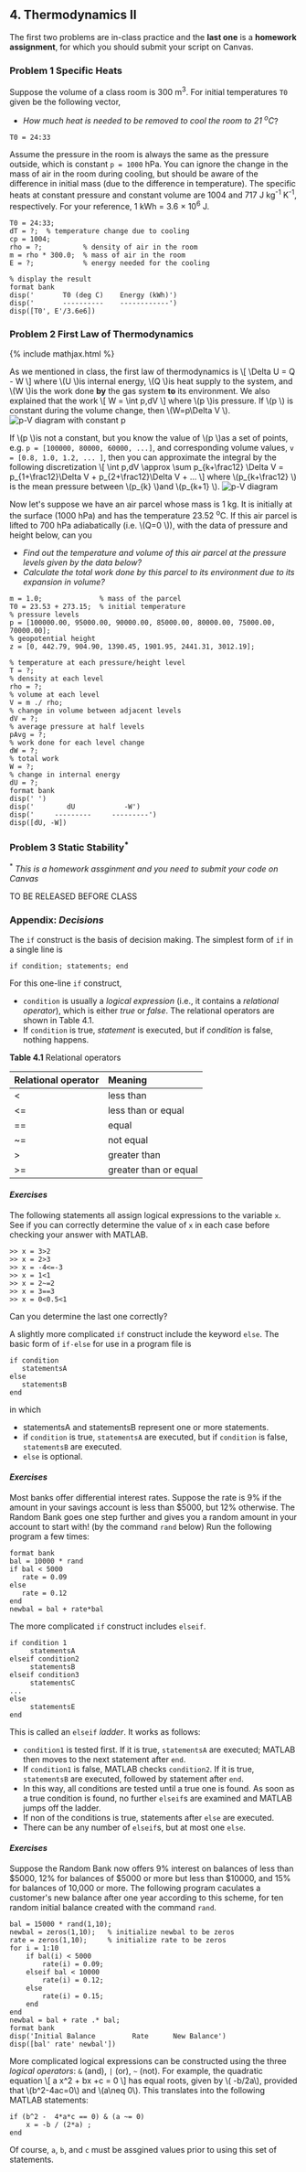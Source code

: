 
## 4. Thermodynamics II

The first two problems are in-class practice and the **last one** is a **homework assignment**, for which you should submit your script on Canvas.

### Problem 1 Specific Heats

Suppose the volume of a class room is 300 m<sup>3</sup>. For initial temperatures `T0` given be the following vector, 
* _How much heat is needed to be removed to cool the room to 21 <sup>o</sup>C_?

```
T0 = 24:33
```
Assume the pressure in the room is always the same as the pressure outside, which is constant `p = 1000` hPa. You can ignore the change in the mass of air in the room during cooling, but should be aware of the difference in initial mass (due to the difference in temperature). The specific heats at constant pressure and constant volume are 1004 and 717 J kg<sup>-1</sup> K<sup>-1</sup>, respectively. For your reference, 1 kWh = 3.6 <span>&#215;</span> 10<sup>6</sup> J.

```
T0 = 24:33;
dT = ?;  % temperature change due to cooling
cp = 1004;
rho = ?;          % density of air in the room
m = rho * 300.0;  % mass of air in the room
E = ?;            % energy needed for the cooling

% display the result
format bank
disp('       T0 (deg C)    Energy (kWh)')
disp('       ----------    ------------')
disp([T0', E'/3.6e6])
```

### Problem 2 First Law of Thermodynamics
{% include mathjax.html %}

As we mentioned in class, the first law of thermodynamics is 
\\[
\Delta U = Q - W
\\]
where \\(U \\)is internal energy, \\(Q \\)is heat supply to the system, and \\(W \\)is the work done **by** the gas system **to** its
environment. We also explained that the work
\\[
W = \int p\,dV
\\]
where \\(p \\)is pressure. If \\(p \\) is constant during the volume change, then \\(W=p\Delta V \\). 
![p-V diagram with constant p](p0V.svg)

If \\(p \\)is not a constant, but you know the value of \\(p \\)as a set of points, e.g. `p = [100000, 80000, 60000, ...]`, and corresponding 
volume values, `v = [0.8, 1.0, 1.2, ... ]`, then you 
can approximate the integral by the following discretization 
\\[
\int p\,dV \approx \sum p_{k+\frac12} \Delta V = p_{1+\frac12}\Delta V + p_{2+\frac12}\Delta V + ...
\\]
where \\(p_{k+\frac12} \\) is the mean pressure between \\(p_{k} \\)and \\(p_{k+1} \\).
![p-V diagram](pV.svg)

Now let's suppose we have an air parcel whose mass is 1 kg. It is initially at the surface (1000 hPa) and has the temperature
23.52 <sup>o</sup>C. If this air parcel is lifted to 700 hPa adiabatically (i.e. \\(Q=0 \\)), with the data of pressure and height
below, can you
* _Find out the temperature and volume of this air parcel at the pressure levels given by the data below?_
* _Calculate the total work done by this parcel to its environment due to its expansion in volume?_

```
m = 1.0;              % mass of the parcel
T0 = 23.53 + 273.15;  % initial temperature
% pressure levels
p = [100000.00, 95000.00, 90000.00, 85000.00, 80000.00, 75000.00, 70000.00];
% geopotential height
z = [0, 442.79, 904.90, 1390.45, 1901.95, 2441.31, 3012.19];
 
% temperature at each pressure/height level
T = ?;
% density at each level
rho = ?;
% volume at each level
V = m ./ rho;
% change in volume between adjacent levels
dV = ?;
% average pressure at half levels
pAvg = ?;
% work done for each level change
dW = ?;
% total work
W = ?;
% change in internal energy
dU = ?;
format bank
disp(' ')
disp('        dU            -W')
disp('     ---------     ---------')
disp([dU, -W])
```

### Problem 3 Static Stability<sup>*</sup>
  <sup>*</sup> _This is a homework assginment and you need to submit your code on Canvas_

TO BE RELEASED BEFORE CLASS



### Appendix: _**Decisions**_

The `if` construct is the basis of decision making. The simplest form of `if` in a single line is
```
if condition; statements; end
```
For this one-line `if` construct,
* `condition` is usually a _logical expression_ (i.e., it contains a _relational operator_), which is either _true_ or _false_. The relational operators are shown in Table 4.1. 
* If `condition` is true, _statement_ is executed, but if _condition_ is false, nothing happens.

**Table 4.1** Relational operators

| Relational operator | Meaning |
|:------------------- |:------- |
| <    | less than |
| <=   | less than or equal |
| ==   | equal |
| ~=   | not equal |
| >    | greater than |
| >=   | greater than or equal |

#### _Exercises_

The following statements all assign logical expressions to the variable `x`. See if you can correctly determine the value of `x` in each case before checking your answer with MATLAB.
```
>> x = 3>2
>> x = 2>3
>> x = -4<=-3
>> x = 1<1
>> x = 2~=2
>> x = 3==3
>> x = 0<0.5<1
```
Can you determine the last one correctly?

A slightly more complicated `if` construct include the keyword `else`. The basic form of `if-else` for use in a program file is
```
if condition
   statementsA
else
   statementsB
end
```
in which 
* statementsA and statementsB represent one or more statements.
* if `condition` is true, `statementsA` are executed, but if `condition` is false, `statementsB` are executed. 
* `else` is optional.

#### _Exercises_

Most banks offer differential interest rates. Suppose the rate is 9% if the amount in your savings account is less than $5000, but 12% otherwise. The Random Bank goes one step further and gives you a random amount in your account to start with! (by the command `rand` below) Run the following program  a few times:
```
format bank
bal = 10000 * rand
if bal < 5000
   rate = 0.09
else
   rate = 0.12
end
newbal = bal + rate*bal
```

The more complicated `if` construct includes `elseif`. 
```
if condition 1
     statementsA
elseif condition2
     statementsB
elseif condition3
     statementsC
...
else
     statementsE
end
```

This is called an `elseif` _ladder_. It works as follows:

* `condition1` is tested first. If it is true, `statementsA` are executed; MATLAB then moves to the next statement after `end`.
* If `condition1` is false, MATLAB checks `condition2`. If it is true, `statementsB` are executed, followed by statement after `end`.
* In this way, all conditions are tested until a true one is found. As soon as a true condition is found, no further `elseif`s are examined and MATLAB jumps off the ladder.
* If non of the conditions is true, statements after `else` are executed.
* There can be any number of `elseif`s, but at most one `else`. 

#### _Exercises_

Suppose the Random Bank now offers 9% interest on balances of less than $5000, 12% for balances of $5000 or more but less than $10000, and 15% for balances of 10,000 or more. The following program caculates a customer's new balance after one year according to this scheme, for ten random initial balance created with the command `rand`.

```
bal = 15000 * rand(1,10);
newbal = zeros(1,10);   % initialize newbal to be zeros
rate = zeros(1,10);     % initialize rate to be zeros
for i = 1:10
    if bal(i) < 5000
        rate(i) = 0.09;
    elseif bal < 10000
        rate(i) = 0.12;
    else
        rate(i) = 0.15;
    end
end 
newbal = bal + rate .* bal;
format bank
disp('Initial Balance         Rate      New Balance')
disp([bal' rate' newbal'])
```

More complicated logical expressions can be constructed using the three _logical operators_: `&` (and), `|` (or), `~` (not). For example, the quadratic equation
\\[
a x^2 + bx +c = 0
\\]
has equal roots, given by \\( -b/2a\\), provided that \\(b^2-4ac=0\\) and \\(a\neq 0\\). This translates into the following MATLAB statements:
```
if (b^2 -  4*a*c == 0) & (a ~= 0)
    x = -b / (2*a) ;
end
```
Of course, `a`, `b`, and `c` must be assgined values prior to using this set of statements.



